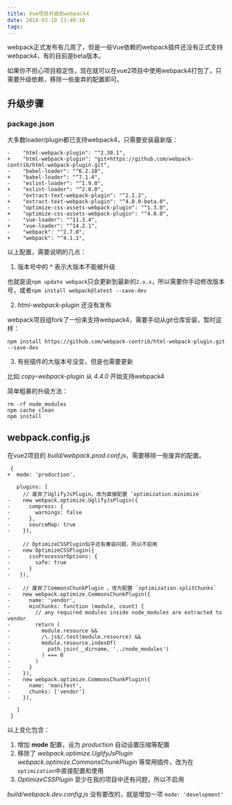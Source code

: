 ```yaml
---
title: Vue项目升级到webpack4
date: 2018-03-10 13:49:16
tags:
---
```


webpack正式发布有几周了，但是一些Vue依赖的webpack插件还没有正式支持webpack4，有的目前是beta版本。

如果你不担心项目稳定性，现在就可以在vue2项目中使用webpack4打包了，只需要升级依赖，移除一些废弃的配置即可。

## 升级步骤

### package.json

大多数loader/plugin都已支持webpack4，只需要安装最新版：

```
-    "html-webpack-plugin": "^2.30.1",
+    "html-webpack-plugin": "git+https://github.com/webpack-contrib/html-webpack-plugin.git",
-    "babel-loader": "^6.2.10",
+    "babel-loader": "^7.1.4",
-    "eslint-loader": "^1.9.0",
+    "eslint-loader": "^2.0.0",
-    "extract-text-webpack-plugin": "^2.1.2",
+    "extract-text-webpack-plugin": "^4.0.0-beta.0",
-    "optimize-css-assets-webpack-plugin": "^1.3.0",
+    "optimize-css-assets-webpack-plugin": "^4.0.0",
-    "vue-loader": "^11.3.4",
+    "vue-loader": "^14.2.1",
-    "webpack": "^2.7.0",
+    "webpack": "^4.1.1",
```

以上配置，需要说明的几点：

1. 版本号中的 **^** 表示大版本不能被升级

  也就是说`npm update webpack`只会更新到最新的`2.x.x`，所以需要你手动修改版本号，或者`npm install webpack@latest --save-dev`

2. *html-webpack-plugin* 还没有发布

  webpack项目组fork了一份来支持webpack4，需要手动从git仓库安装，暂时这样：

  ```
  npm install https://github.com/webpack-contrib/html-webpack-plugin.git --save-dev
  ```

3. 有些插件的大版本号没变，但是也需要更新

  比如 *copy-webpack-plugin* 从 *4.4.0* 开始支持webpack4

  简单粗暴的升级方法：
  ```
  rm -rf node_modules
  npm cache clean
  npm install
  ```

## webpack.config.js

在vue2项目的 *build/webpack.prod.conf.js*，需要移除一些废弃的配置。

```
 {
+  mode: 'production',

   plugins: [
     // 废弃了UglifyJsPlugin，改为直接配置 `optimization.minimize`
-    new webpack.optimize.UglifyJsPlugin({
-      compress: {
-        warnings: false
-      },
-      sourceMap: true
-    }),

     // OptimizeCSSPlugin似乎还有兼容问题，所以不启用
-    new OptimizeCSSPlugin({
-      cssProcessorOptions: {
-        safe: true
-      }
-   }),

-    // 废弃了CommonsChunkPlugin ，改为配置 `optimization.splitChunks`
-    new webpack.optimize.CommonsChunkPlugin({
-      name: 'vendor',
-      minChunks: function (module, count) {
-        // any required modules inside node_modules are extracted to vendor
-        return (
-          module.resource &&
-          /\.js$/.test(module.resource) &&
-          module.resource.indexOf(
-            path.join(__dirname, '../node_modules')
-          ) === 0
-        )
-      }
-    }),
-    new webpack.optimize.CommonsChunkPlugin({
-      name: 'manifest',
-      chunks: ['vendor']
-    }),

   ]
 }
```

以上变化包含：
1. 增加 **mode** 配置，设为 *production* 自动设置压缩等配置
2. 移除了 *webpack.optimize.UglifyJsPlugin* *webpack.optimize.CommonsChunkPlugin* 等常用插件，改为在`optimization`中直接配置和使用
3. *OptimizeCSSPlugin* 至少在我的项目中还有问题，所以不启用

*build/webpack.dev.config.js* 没有要改的，就是增加一项 `mode: 'development'`
